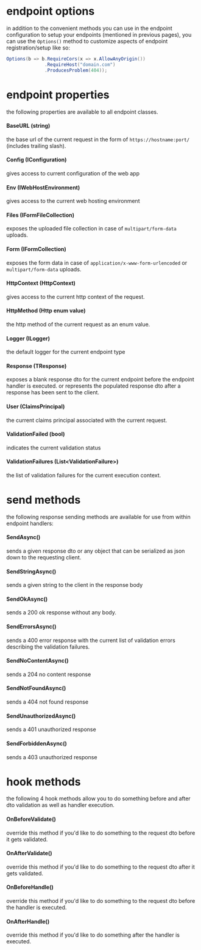 # endpoint options
in addition to the convenient methods you can use in the endpoint configuration to setup your endpoints (mentioned in previous pages), you can use the `Options()` method to customize aspects of endpoint registration/setup like so:
```csharp
Options(b => b.RequireCors(x => x.AllowAnyOrigin())
              .RequireHost("domain.com")
              .ProducesProblem(404));
```

# endpoint properties
the following properties are available to all endpoint classes.

#### BaseURL (string)
the base url of the current request in the form of `https://hostname:port/` (includes trailing slash).

#### Config (IConfiguration)
gives access to current configuration of the web app

#### Env (IWebHostEnvironment)
gives access to the current web hosting environment

#### Files (IFormFileCollection)
exposes the uploaded file collection in case of `multipart/form-data` uploads.

#### Form (IFormCollection)
exposes the form data in case of `application/x-www-form-urlencoded` or `multipart/form-data` uploads.

#### HttpContext (HttpContext)
gives access to the current http context of the request.

#### HttpMethod (Http enum value)
the http method of the current request as an enum value.

#### Logger (ILogger)
the default logger for the current endpoint type

#### Response (TResponse)
exposes a blank response dto for the current endpoint before the endpoint handler is executed. or represents the populated response dto after a response has been sent to the client.

#### User (ClaimsPrincipal)
the current claims principal associated with the current request.

#### ValidationFailed (bool)
indicates the current validation status

#### ValidationFailures (List\<ValidationFailure\>)
the list of validation failures for the current execution context.

# send methods
the following response sending methods are available for use from within endpoint handlers:

#### SendAsync()
sends a given response dto or any object that can be serialized as json down to the requesting client.

#### SendStringAsync()
sends a given string to the client in the response body

#### SendOkAsync()
sends a 200 ok response without any body.

#### SendErrorsAsync()
sends a 400 error response with the current list of validation errors describing the validation failures.

#### SendNoContentAsync()
sends a 204 no content response

#### SendNotFoundAsync()
sends a 404 not found response

#### SendUnauthorizedAsync()
sends a 401 unauthorized response

#### SendForbiddenAsync()
sends a 403 unauthorized response

# hook methods
the following 4 hook methods allow you to do something before and after dto validation as well as handler execution.

#### OnBeforeValidate()
override this method if you'd like to do something to the request dto before it gets validated.

#### OnAfterValidate()
override this method if you'd like to do something to the request dto after it gets validated.

#### OnBeforeHandle()
override this method if you'd like to do something to the request dto before the handler is executed.

#### OnAfterHandle()
override this method if you'd like to do something after the handler is executed.